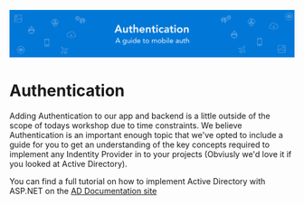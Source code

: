 ![Banner](Assets/Banner.png)

# Authentication 
Adding Authentication to our app and backend is a little outside of the scope of todays workshop due to time constraints. We believe Authentication is an important enough topic that we've opted to include a guide for you to get an understanding of the key concepts required to implement any Indentity Provider in to your projects (Obviusly we'd love it if you looked at Active Directory). 

You can find a full tutorial on how to implement Active Directory with ASP.NET on the [AD Documentation site](https://docs.microsoft.com/en-us/aspnet/core/security/authentication/windowsauth?tabs=aspnetcore2x)





